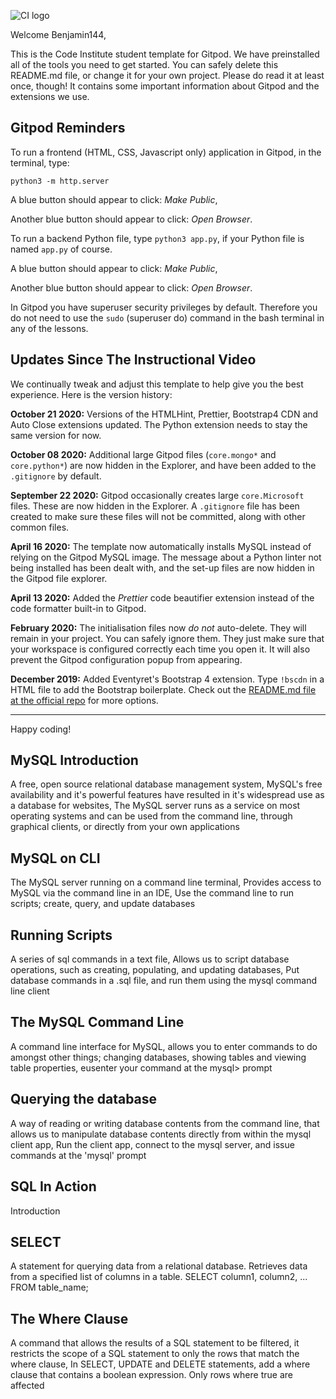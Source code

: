 ![CI logo](https://codeinstitute.s3.amazonaws.com/fullstack/ci_logo_small.png)

Welcome Benjamin144,

This is the Code Institute student template for Gitpod. We have preinstalled all of the tools you need to get started. You can safely delete this README.md file, or change it for your own project. Please do read it at least once, though! It contains some important information about Gitpod and the extensions we use.

## Gitpod Reminders

To run a frontend (HTML, CSS, Javascript only) application in Gitpod, in the terminal, type:

`python3 -m http.server`

A blue button should appear to click: *Make Public*,

Another blue button should appear to click: *Open Browser*.

To run a backend Python file, type `python3 app.py`, if your Python file is named `app.py` of course.

A blue button should appear to click: *Make Public*,

Another blue button should appear to click: *Open Browser*.

In Gitpod you have superuser security privileges by default. Therefore you do not need to use the `sudo` (superuser do) command in the bash terminal in any of the lessons.

## Updates Since The Instructional Video

We continually tweak and adjust this template to help give you the best experience. Here is the version history:

**October 21 2020:** Versions of the HTMLHint, Prettier, Bootstrap4 CDN and Auto Close extensions updated. The Python extension needs to stay the same version for now.

**October 08 2020:** Additional large Gitpod files (`core.mongo*` and `core.python*`) are now hidden in the Explorer, and have been added to the `.gitignore` by default.

**September 22 2020:** Gitpod occasionally creates large `core.Microsoft` files. These are now hidden in the Explorer. A `.gitignore` file has been created to make sure these files will not be committed, along with other common files.

**April 16 2020:** The template now automatically installs MySQL instead of relying on the Gitpod MySQL image. The message about a Python linter not being installed has been dealt with, and the set-up files are now hidden in the Gitpod file explorer.

**April 13 2020:** Added the _Prettier_ code beautifier extension instead of the code formatter built-in to Gitpod.

**February 2020:** The initialisation files now _do not_ auto-delete. They will remain in your project. You can safely ignore them. They just make sure that your workspace is configured correctly each time you open it. It will also prevent the Gitpod configuration popup from appearing.

**December 2019:** Added Eventyret's Bootstrap 4 extension. Type `!bscdn` in a HTML file to add the Bootstrap boilerplate. Check out the <a href="https://github.com/Eventyret/vscode-bcdn" target="_blank">README.md file at the official repo</a> for more options.

--------

Happy coding!

## MySQL Introduction
A free, open source relational database management system, MySQL's free availability and it's powerful features have resulted in it's widespread use as a database for websites, 
The MySQL server runs as a service on most operating systems and can be used from the command line, through graphical clients, or directly from your own applications

## MySQL on CLI
The MySQL server running on a command line terminal, Provides access to MySQL via the command line in an IDE, Use the command line to run scripts; create, query, and update databases

## Running Scripts
A series of sql commands in a text file, Allows us to script database operations, such as creating, populating, and updating databases, Put database commands in a .sql file, and run them using the mysql command line client

## The MySQL Command Line
A command line interface for MySQL, allows you to enter commands to do amongst other things; changing databases, showing tables and viewing table properties, eusenter your command at the mysql> prompt

## Querying the database
A way of reading or writing database contents from the command line, that allows us to manipulate database contents directly from within the mysql client app, Run the client app, connect to the mysql server, and issue commands at the 'mysql' prompt

## SQL In Action 
Introduction

## SELECT
A statement for querying data from a relational database. Retrieves data from a specified list of columns in a table. 
SELECT column1, column2, ...
        FROM table_name;

## The Where Clause
A command that allows the results of a SQL statement to be filtered, it restricts the scope of a SQL statement to only the rows that match the where clause, 
In SELECT, UPDATE and DELETE statements, add a where clause that contains a boolean expression. Only rows where true are affected